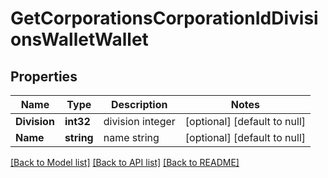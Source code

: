 # GetCorporationsCorporationIdDivisionsWalletWallet

## Properties
Name | Type | Description | Notes
------------ | ------------- | ------------- | -------------
**Division** | **int32** | division integer | [optional] [default to null]
**Name** | **string** | name string | [optional] [default to null]

[[Back to Model list]](../README.md#documentation-for-models) [[Back to API list]](../README.md#documentation-for-api-endpoints) [[Back to README]](../README.md)

